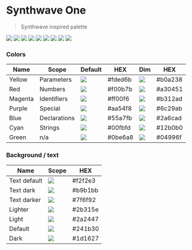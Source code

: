 # Synthwave One

> Synthwave inspired palette

![](https://via.placeholder.com/32/fded6b/?text=+)
![](https://via.placeholder.com/32/f00b7b/?text=+)
![](https://via.placeholder.com/32/ff00f6/?text=+)
![](https://via.placeholder.com/32/aa54f8/?text=+)
![](https://via.placeholder.com/32/55a7fb/?text=+)
![](https://via.placeholder.com/32/00fbfd/?text=+)
![](https://via.placeholder.com/32/0be6a8/?text=+)
![](https://via.placeholder.com/32/f2f2e3/?text=+)
![](https://via.placeholder.com/32/241b30/?text=+)

### Colors

Name | Scope | Default | HEX | Dim | HEX |
--- | --- | --- | --- | --- | ---
Yellow | Parameters | ![](https://via.placeholder.com/24/fded6b/?text=+) | #fded6b | ![](https://via.placeholder.com/24/b0a238/?text=+) | #b0a238
Red | Numbers | ![](https://via.placeholder.com/24/f00b7b/?text=+) | #f00b7b | ![](https://via.placeholder.com/24/a30451/?text=+) | #a30451
Magenta | Identifiers | ![](https://via.placeholder.com/24/ff00f6/?text=+) | #ff00f6 | ![](https://via.placeholder.com/24/b312ad/?text=+) | #b312ad
Purple | Special | ![](https://via.placeholder.com/24/aa54f8/?text=+) | #aa54f8 | ![](https://via.placeholder.com/24/6c29ab/?text=+) | #6c29ab
Blue | Declarations | ![](https://via.placeholder.com/24/55a7fb/?text=+) | #55a7fb | ![](https://via.placeholder.com/24/2a6cad/?text=+) | #2a6cad
Cyan | Strings | ![](https://via.placeholder.com/24/00fbfd/?text=+) | #00fbfd | ![](https://via.placeholder.com/24/12b0b0/?text=+) | #12b0b0
Green | n/a | ![](https://via.placeholder.com/24/0be6a8/?text=+) | #0be6a8 | ![](https://via.placeholder.com/24/04996f/?text=+) | #04996f

### Background / text

Name | Scope | HEX
--- | --- | ---
Text default | ![](https://via.placeholder.com/24/f2f2e3/?text=+) | #f2f2e3
Text dark | ![](https://via.placeholder.com/24/b9b1bb/?text=+) | #b9b1bb
Text darker | ![](https://via.placeholder.com/24/7f6f92/?text=+) | #7f6f92
Lighter | ![](https://via.placeholder.com/24/2b315e/?text=+) | #2b315e
Light | ![](https://via.placeholder.com/24/2a2447/?text=+) | #2a2447
Default | ![](https://via.placeholder.com/24/241b30/?text=+) | #241b30
Dark | ![](https://via.placeholder.com/24/1d1627/?text=+) | #1d1627

